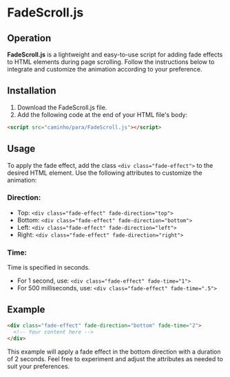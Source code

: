 
# FadeScroll.js

## Operation
**FadeScroll.js** is a lightweight and easy-to-use script for adding fade effects to HTML elements during page scrolling. Follow the instructions below to integrate and customize the animation according to your preference.

## Installation
1. Download the FadeScroll.js file.
2. Add the following code at the end of your HTML file's body:
```html
<script src="caminho/para/FadeScroll.js"></script>
```

## Usage
To apply the fade effect, add the class `<div class="fade-effect">` to the desired HTML element. Use the following attributes to customize the animation:

### Direction:
- Top: `<div class="fade-effect" fade-direction="top">`
- Bottom: `<div class="fade-effect" fade-direction="bottom">`
- Left: `<div class="fade-effect" fade-direction="left">`
- Right: `<div class="fade-effect" fade-direction="right">`

### Time:
Time is specified in seconds.
- For 1 second, use: `<div class="fade-effect" fade-time="1">`
- For 500 milliseconds, use: `<div class="fade-effect" fade-time=".5">`

## Example
```html
<div class="fade-effect" fade-direction="bottom" fade-time="2">
  <!-- Your content here -->
</div>
```

This example will apply a fade effect in the bottom direction with a duration of 2 seconds. Feel free to experiment and adjust the attributes as needed to suit your preferences.